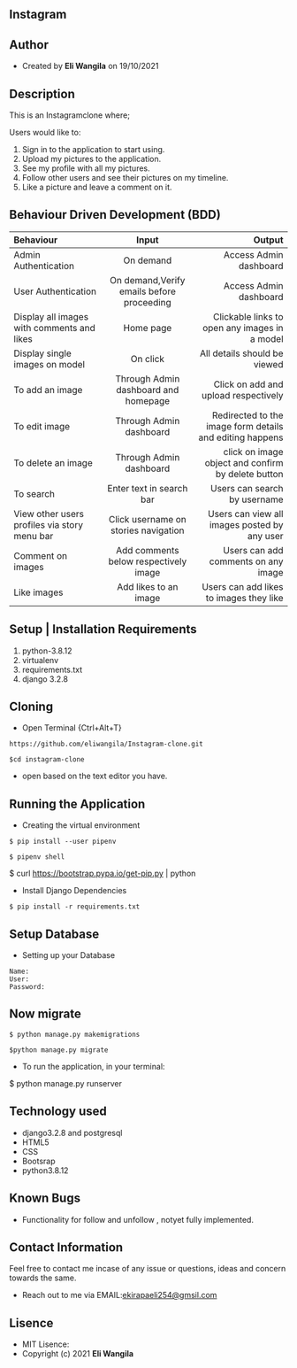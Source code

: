 ## Instagram

## Author
- Created by **Eli Wangila** on 19/10/2021

## Description
This is an Instagramclone where;

Users would like to:

1. Sign in to the application to start using.
2. Upload my pictures to the application.
3. See my profile with all my pictures.
4. Follow other users and see their pictures on my timeline.
5. Like a picture and leave a comment on it.

## Behaviour Driven Development (BDD)

| Behaviour | Input | Output |
| :-----------------| :-----------------: | ------------------: |
| Admin Authentication | On demand | Access Admin dashboard |
| User Authentication | On demand,Verify emails before proceeding | Access Admin dashboard |
| Display all images with comments and likes | Home page | Clickable links to open any images in a model |
| Display single images on model | On click | All details should be viewed |
| To add an image | Through Admin dashboard and homepage | Click on add and upload respectively |
| To edit image | Through Admin dashboard | Redirected to the image form details and editing happens |
| To delete an image | Through Admin dashboard | click on image object and confirm by delete button |
| To search | Enter text in search bar | Users can search by username |
| View other users profiles via story menu bar | Click username on stories navigation | Users can view all images posted by any user |
| Comment on images | Add comments below respectively image | Users can add comments on any image |
| Like images | Add likes to an image | Users can add likes to images they like |

## Setup | Installation Requirements

1. python-3.8.12
2. virtualenv
3. requirements.txt
4. django 3.2.8

## Cloning

* Open Terminal {Ctrl+Alt+T}

```
https://github.com/eliwangila/Instagram-clone.git
```
```
$cd instagram-clone
```

* open based on the text editor you have.

## Running the Application

* Creating the virtual environment

 ```
$ pip install --user pipenv
```

```
$ pipenv shell
```

$ curl https://bootstrap.pypa.io/get-pip.py | python

* Install Django Dependencies

```
$ pip install -r requirements.txt
```

## Setup Database

* Setting up your Database 

```
Name:
User:
Password:

```
## Now migrate

```
$ python manage.py makemigrations
```

```
$python manage.py migrate
```

* To run the application, in your terminal:

$ python manage.py runserver

## Technology used

* django3.2.8 and postgresql
* HTML5
* CSS
* Bootsrap
* python3.8.12

## Known Bugs

- Functionality for follow and unfollow , notyet fully implemented.
## Contact  Information

 Feel free to contact me incase of any issue or questions, ideas and concern towards the same.

- Reach out to me via EMAIL:[ekirapaeli254@gmsil.com]()
## Lisence
 - MIT Lisence:
 - Copyright (c) 2021 **Eli Wangila**